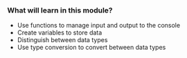 ### What will learn in this module?

- Use functions to manage input and output to the console
- Create variables to store data
- Distinguish between data types
- Use type conversion to convert between data types
